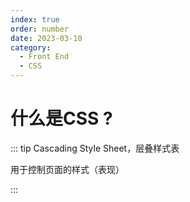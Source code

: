 ```yaml
---
index: true
order: number
date: 2023-03-10
category: 
  - Front End
  - CSS
---
```


# 什么是CSS ?
<!-- more -->

::: tip Cascading Style Sheet，层叠样式表

用于控制页面的样式（表现）

:::
